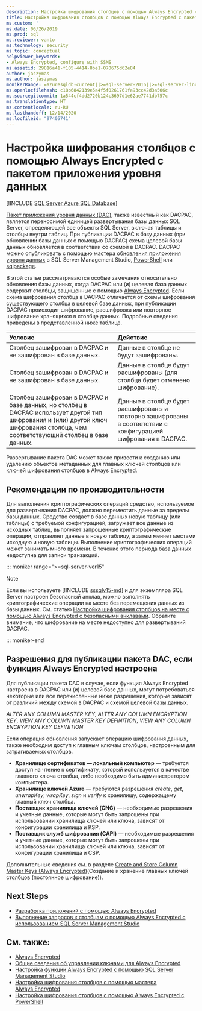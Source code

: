 ```yaml
---
description: Настройка шифрования столбцов с помощью Always Encrypted с пакетом приложения уровня данных
title: Настройка шифрования столбцов с помощью Always Encrypted с пакетом приложения уровня данных | Документация Майкрософт
ms.custom: ''
ms.date: 06/26/2019
ms.prod: sql
ms.reviewer: vanto
ms.technology: security
ms.topic: conceptual
helpviewer_keywords:
- Always Encrypted, configure with SSMS
ms.assetid: 29816a41-f105-4414-8be1-070675d62e84
author: jaszymas
ms.author: jaszymas
monikerRange: =azuresqldb-current||>=sql-server-2016||>=sql-server-linux-2017||=azuresqldb-mi-current
ms.openlocfilehash: c18b6842139e5a4f5f0261761fa93cc42d3a506c
ms.sourcegitcommit: 1a544cf4dd2720b124c3697d1e62ae7741db757c
ms.translationtype: HT
ms.contentlocale: ru-RU
ms.lasthandoff: 12/14/2020
ms.locfileid: "97405741"
---
```

# <a name="configure-column-encryption-using-always-encrypted-with-a-dac-package"></a>Настройка шифрования столбцов с помощью Always Encrypted с пакетом приложения уровня данных 
[!INCLUDE [SQL Server Azure SQL Database](../../../includes/applies-to-version/sql-asdb.md)]

[Пакет приложения уровня данных (DAC)](../../data-tier-applications/data-tier-applications.md), также известный как DACPAC, является переносимой единицей развертывания базы данных SQL Server, определяющей все объекты SQL Server, включая таблицы и столбцы внутри таблиц. При публикации DACPAC в базу данных (при обновлении базы данных с помощью DACPAC) схема целевой базы данных обновляется в соответствии со схемой в DACPAC. DACPAC можно опубликовать с помощью [мастера обновления приложения уровня данных](../../data-tier-applications/upgrade-a-data-tier-application.md#UsingDACUpgradeWizard) в SQL Server Management Studio, [PowerShell](../../data-tier-applications/upgrade-a-data-tier-application.md#UpgradeDACPowerShell) или [sqlpackage](../../../tools/sqlpackage.md#publish-parameters-properties-and-sqlcmd-variables).

В этой статье рассматриваются особые замечания относительно обновления базы данных, когда DACPAC или (и) целевая база данных содержит столбцы, защищенные с помощью [Always Encrypted](always-encrypted-database-engine.md). Если схема шифрования столбца в DACPAC отличается от схемы шифрования существующего столбца в целевой базе данных, при публикации DACPAC происходит шифрование, расшифровка или повторное шифрование хранящихся в столбце данных. Подробные сведения приведены в представленной ниже таблице.

| Условие|Действие|
|:---|:---|
|Столбец зашифрован в DACPAC и не зашифрован в базе данных.| Данные в столбце не будут зашифрованы.|
|Столбец зашифрован в DACPAC и не зашифрован в базе данных.| Данные в столбце будут расшифрованы (для столбца будет отменено шифрование).|
| Столбец зашифрован в DACPAC и базе данных, но столбец в DACPAC использует другой тип шифрования и (или) другой ключ шифрования столбца, чем соответствующий столбец в базе данных.|Данные в столбце будет расшифрованы и повторно зашифрованы в соответствии с конфигурацией шифрования в DACPAC.|

Развертывание пакета DAC может также привести к созданию или удалению объектов метаданных для главных ключей столбцов или ключей шифрования столбцов в Always Encrypted.

## <a name="performance-considerations"></a>Рекомендации по производительности
Для выполнения криптографических операций средство, используемое для развертывания DACPAC, должно переместить данные за пределы базы данных. Средство создает в базе данных новую таблицу (или таблицы) с требуемой конфигурацией, загружает все данные из исходных таблиц, выполняет запрошенные криптографические операции, отправляет данные в новую таблицу, а затем меняет местами исходную и новую таблицы. Выполнение криптографических операций может занимать много времени. В течение этого периода база данных недоступна для записи транзакций. 

::: moniker range=">=sql-server-ver15"

> [!NOTE]
> Если вы используете [!INCLUDE [sssqlv15-md](../../../includes/sssqlv15-md.md)] и для экземпляра SQL Server настроен безопасный анклав, можно выполнять криптографические операции на месте без перемещения данных из базы данных. См. статью [Настройка шифрования столбцов на месте с помощью Always Encrypted с безопасными анклавами](always-encrypted-enclaves-configure-encryption.md). Обратите внимание, что шифрование на месте недоступно для развертываний DACPAC.

::: moniker-end

## <a name="permissions-for-publishing-a-dac-package-if-always-encrypted-is-set-up"></a>Разрешения для публикации пакета DAC, если функция Always Encrypted настроена

Для публикации пакета DAC в случае, если функция Always Encrypted настроена в DACPAC или (и) целевой базе данных, могут потребоваться некоторые или все перечисленные ниже разрешения, которые зависят от различий между схемой в DACPAC и схемой целевой базы данных.

*ALTER ANY COLUMN MASTER KEY*, *ALTER ANY COLUMN ENCRYPTION KEY*, *VIEW ANY COLUMN MASTER KEY DEFINITION*, *VIEW ANY COLUMN ENCRYPTION KEY DEFINITION*

Если операция обновления запускает операцию шифрования данных, также необходим доступ к главным ключам столбцов, настроенным для затрагиваемых столбцов.

- **Хранилище сертификатов — локальный компьютер** — требуется доступ на чтение к сертификату, который используется в качестве главного ключа столбца, либо необходимо быть администратором компьютера.
- **Хранилище ключей Azure** — требуются разрешения *create*, *get*, *unwrapKey*, *wrapKey*, *sign* и *verify* к хранилищу, содержащему главный ключ столбца.
- **Поставщик хранилища ключей (CNG)** — необходимые разрешения и учетные данные, которые могут быть запрошены при использовании хранилища ключей или ключа, зависят от конфигурации хранилища и KSP.
- **Поставщик служб шифрования (CAPI)** — необходимые разрешения и учетные данные, которые могут быть запрошены при использовании хранилища ключей или ключа, зависят от конфигурации хранилища и CSP.

Дополнительные сведения см. в разделе [Create and Store Column Master Keys (Always Encrypted)](../../../relational-databases/security/encryption/create-and-store-column-master-keys-always-encrypted.md)(Создание и хранение главных ключей столбцов (постоянное шифрование)). 

 
## <a name="next-steps"></a>Next Steps
- [Разработка приложений с помощью Always Encrypted](always-encrypted-client-development.md)
- [Выполнение запросов к столбцам с помощью Always Encrypted с использованием SQL Server Management Studio](always-encrypted-query-columns-ssms.md)

## <a name="see-also"></a>См. также:  
 - [Always Encrypted](../../../relational-databases/security/encryption/always-encrypted-database-engine.md)
 - [Общие сведения об управлении ключами для Always Encrypted](overview-of-key-management-for-always-encrypted.md) 
 - [Настройка функции Always Encrypted с помощью SQL Server Management Studio](configure-always-encrypted-using-sql-server-management-studio.md)
 - [Настройка шифрования столбцов с помощью мастера Always Encrypted](always-encrypted-wizard.md)
 - [Настройка шифрования столбцов с помощью Always Encrypted с PowerShell](configure-column-encryption-using-powershell.md)
 
